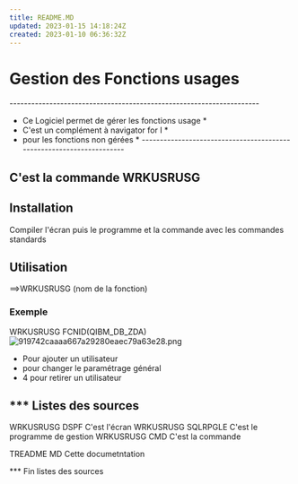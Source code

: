 ```yaml
---
title: README.MD
updated: 2023-01-15 14:18:24Z
created: 2023-01-10 06:36:32Z
---
```


# Gestion des Fonctions usages

*---------------------------------------------------------------------*
* Ce Logiciel permet de gérer les fonctions usage                     *
* C'est un complément à navigator for I                               *
* pour les fonctions non gérées                                       *
*---------------------------------------------------------------------*

  
## C'est la commande WRKUSRUSG

## Installation

Compiler l'écran puis le programme et la commande avec les commandes standards  

## Utilisation
==>WRKUSRUSG (nom de la fonction)    
### Exemple 
WRKUSRUSG FCNID(QIBM_DB_ZDA) 
![919742caaaa667a29280eaec79a63e28.png](../_resources/919742caaaa667a29280eaec79a63e28-7.png)
- <F6> Pour ajouter un utilisateur
- <F10> pour changer le paramétrage général
- 4 pour retirer un utilisateur

## *** Listes  des sources
WRKUSRUSG   	DSPF   				C'est l'écran
WRKUSRUSG 		SQLRPGLE 	  C'est le programme de gestion 
WRKUSRUSG 		CMD 				C'est la commande  

TREADME   			 MD					  Cette documetntation 	

*** Fin listes des sources
